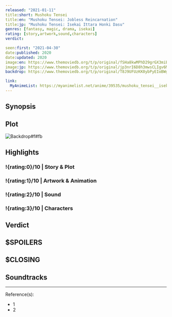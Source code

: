 ```yaml
---
released: "2021-01-11"
title:short: Mushoku Tensei
title:en: "Mushoku Tensei: Jobless Reincarnation"
title:jp: "Mushoku Tensei: Isekai Ittara Honki Dasu"
genres: [fantasy, magic, drama, isekai]
rating: [story,artwork,sound,characters]
verdict:

seen:first: "2021-04-30"
date:published: 2020
date:updated: 2020
image:en: https://www.themoviedb.org/t/p/original/fSHa8kwMPhD29grGX3miBq1BWCN.jpg
image:jp: https://www.themoviedb.org/t/p/original/jp3nrI6D8h3mwsCLIgv6MFQvV6Q.jpg
backdrop: https://www.themoviedb.org/t/p/original/T8J9UFUzKK0ybPyEIoBWgOQHoa.jpg

link:
  MyAnimeList: https://myanimelist.net/anime/39535/mushoku_tensei__isekai_ittara_honki_dasu
---
```



## Synopsis

## Plot

![Backdrop#f#fb](https://www.themoviedb.org/t/p/original/5OdAoJBlVmERjKA2CpjSl5zERAA.jpg "Source: TMDB")

## Highlights

### !{rating:0}/10 | Story & Plot

### !{rating:1}/10 | Artwork & Animation

### !{rating:2}/10 | Sound

### !{rating:3}/10 | Characters

## Verdict

## $SPOILERS

## $CLOSING

## Soundtracks

***
Reference(s):

- 1
- 2
